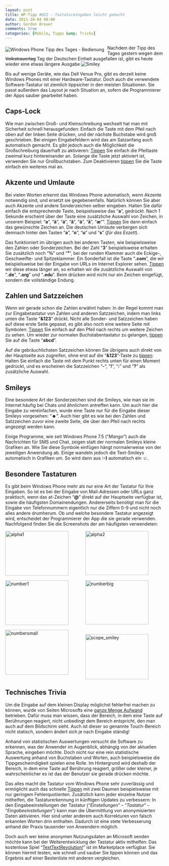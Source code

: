 ```yaml
---
layout: post
title: WP-Tipp #022 – Tastatureingaben leicht gemacht
date: 2011-10-04 08:00
author: Gordon Breuer
comments: true
categories: [Mobile, Tipps &amp; Tricks]
---
```

<p><img style="margin: 5px 10px 10px 0px; float: left" alt="Windows Phone Tipp des Tages - Bedienung" src="http://anheledirwp.blob.core.windows.net/wordpress/2011/10/bedienung.png" /></p>  <p>Nachdem der Tipp des Tages gestern wegen dem <strike>Volkstrauertag</strike> Tag der Deutschen Einheit ausgefallen ist, gibt es heute wieder eine etwas längere Ausgabe <img style="border-bottom-style: none; border-left-style: none; border-top-style: none; border-right-style: none" class="wlEmoticon wlEmoticon-smile" alt="Smiley" src="http://anheledirwp.blob.core.windows.net/wordpress/2011/10/wlEmoticon-smile.png" /></p>  <p>Bis auf wenige Geräte, wie das Dell Venue Pro, gibt es derzeit keine Windows Phones mit einer Hardware-Tastatur. Doch auch die verwendete Software-Tastatur ist ziemlich tippsicher in den meisten Situationen. Sie passt außerdem das Layout je nach Situation an, sofern die Programmierer der Apps sauber gearbeitet haben.</p>  <h2>Caps-Lock </h2>  <p>Wie man zwischen Groß- und Kleinschreibung wechselt hat man mit Sicherheit schnell herausgefunden: Einfach die Taste mit dem Pfeil nach oben auf der linken Seite drücken, und der nächste Buchstabe wird groß geschrieben. Bei einigen Eingabefeldern wird das am Satzanfang auch automatisch gemacht. Es gibt jedoch auch die Möglichkeit die Großschreibung dauerhaft zu aktivieren: <a href="/post/2011/09/12/WP7-Tipp-007-%E2%80%93-Standard-Gesten.aspx">Tippen</a> Sie einfach die Pfeiltaste zweimal kurz hintereinander an. Solange die Taste jetzt aktiviert ist, verwenden Sie nur Großbuchstaben. Zum Deaktivieren <a href="/post/2011/09/12/WP7-Tipp-007-%E2%80%93-Standard-Gesten.aspx">tippen</a> Sie die Taste einfach ein weiteres mal an.</p>  <h2>Akzente und Umlaute</h2>  <p>Bei vielen Worten erkennt das Windows Phone automatisch, wenn Akzente notwendig sind, und ersetzt sie gegebenenfalls. Natürlich können Sie aber auch Akzente und andere Sonderzeichen selber eingeben. Halten Sie dafür einfach die entsprechende Taste, beispielsweise das “<strong>a</strong>”, gedrückt. Nach 1 Sekunde erscheint über der Taste eine zusätzliche Auswahl von Zeichen, in unserem Beispiel: “<strong>a</strong>”, “<strong>ä</strong>”, “<strong>á</strong>”, “<strong>â</strong>”, “<strong>à</strong>”, “<strong>å</strong>”, “<strong>æ</strong>””. <a href="/post/2011/09/12/WP7-Tipp-007-%E2%80%93-Standard-Gesten.aspx">Tippen</a> Sie dann einfach das gewünschte Zeichen an. Die deutschen Umlaute verbergen sich demnach hinter den Tasten “<strong>a</strong>”, “<strong>o</strong>”, “<strong>u</strong>” und “<strong>s</strong>” (<em>für das Eszett</em>).</p>  <p>Das funktioniert im übrigen auch bei anderen Tasten, wie beispielsweise den Zahlen oder Sonderzeichen. Bei der Zahl “<strong>3</strong>” beispielsweise erhalten Sie zusätzlich noch “<strong>¾</strong>” und “<strong>³</strong>”, bei der runden Klammer auch die Eckige-, Geschweifte- und Spitzeklammer. Ein Sonderfall ist die Taste “<strong>.com</strong>”, die wir beispielsweise bei der Eingabe von URLs im Internet Explorer sehen. <a href="/post/2011/09/12/WP7-Tipp-007-%E2%80%93-Standard-Gesten.aspx">Tippen</a> wir diese etwas länger an, so erhalten wir die zusätzliche Auswahl von “<strong>.de</strong>”, “<strong>.org</strong>” und “<strong>.edu</strong>”. Beim drücken wird nicht nur ein Zeichen eingefügt, sondern die vollständige Endung.</p>  <h2>Zahlen und Satzzeichen </h2>  <p>Wenn wir gerade schon die Zahlen erwähnt haben: In der Regel kommt man zur Eingabetastatur von Zahlen und anderen Satzzeichen, indem man links unten die Taste “<strong>&amp;123</strong>” drückt. Nicht alle Sonder- und Satzzeichen haben auf diese erste Seite gepasst, es gibt also noch eine weitere Seite mit Symbolen: <a href="/post/2011/09/12/WP7-Tipp-007-%E2%80%93-Standard-Gesten.aspx">Tippen</a> Sie einfach auf den Pfeil nach rechts um weitere Zeichen zu sehen. Um wieder zur normalen Buchstabentastatur zu gelangen, <a href="/post/2011/09/12/WP7-Tipp-007-%E2%80%93-Standard-Gesten.aspx">tippen</a> Sie auf die Taste “<strong>abcd</strong>”.</p>  <p>Auf die gebräuchlichsten Satzzeichen können Sie übrigens auch direkt von der Hauptseite aus zugreifen, ohne erst auf die “<strong>&amp;123</strong>”-Taste zu <a href="/post/2011/09/12/WP7-Tipp-007-%E2%80%93-Standard-Gesten.aspx">tippen</a>: Halten Sie einfach die Taste mit dem Punkt rechts unten für einen Moment gedrückt, und es erscheinen die Satzzeichen “<strong>-</strong>“, “<strong>!</strong>”, “<strong>:</strong>” und “<strong>?</strong>” als zusätzliche Auswahl.</p>  <h2>Smileys </h2>  <p>Eine besondere Art der Sonderzeichen sind die Smileys, wie man sie im Internet häufig bei Chats und ähnlichem antreffen kann. Um auch hier die Eingabe zu vereinfachen, wurde eine Taste nur für die Eingabe dieser Smileys vorgesehen: “<strong>☻</strong>”. Auch hier gibt es wie bei den Zahlen und Satzzeichen zuvor eine zweite Seite, die über den Pfeil nach rechts angezeigt werden kann.</p>  <p>Einige Programme, wie seit Windows Phone 7.5 (“<em>Mango</em>”) auch die Nachrichten für SMS und Chat, zeigen statt der normalen Smileys kleine Grafiken an. Wie Sie diese Symbole einfügen hängt normalerweise von der jeweiligen Anwendung ab. Einige wandeln jedoch die Text-Smileys automatisch in Grafiken um. So wird dann aus <strong>:-)</strong> automatisch ein <strong>☺</strong>.</p>  <h2>Besondere Tastaturen </h2>  <p>Es gibt beim Windows Phone mehr als nur eine Art der Tastatur für Ihre Eingaben. So ist es bei der Eingabe von Mail-Adressen oder URLs ganz praktisch, wenn das at-Zeichen “<strong>@</strong>” direkt auf der Hauptseite verfügbar ist, sowie die häufigsten Domainendungen. Andererseits benötigt man für die Eingabe von Telefonnummern eigentlich nur die Ziffern 0-9 und nicht noch alles andere drumherum. Ob und welche besondere Tastatur angezeigt wird, entscheidet der Programmierer der App die sie gerade verwenden. Nachfolgend finden Sie die Screenshots der am häufigsten verwendeten:</p>  <p><img style="background-image: none; border-bottom: 0px; border-left: 0px; padding-left: 0px; padding-right: 0px; display: inline; float: left; border-top: 0px; border-right: 0px; padding-top: 0px" title="alpha1" border="0" alt="alpha1" align="left" src="http://anheledirwp.blob.core.windows.net/wordpress/2011/10/alpha1_thumb.png" width="200" height="141" /></p>  <p><img style="background-image: none; border-bottom: 0px; border-left: 0px; padding-left: 0px; padding-right: 0px; display: block; float: none; margin-left: auto; border-top: 0px; margin-right: auto; border-right: 0px; padding-top: 0px" title="alpha2" border="0" alt="alpha2" src="http://anheledirwp.blob.core.windows.net/wordpress/2011/10/alpha2_thumb.png" width="200" height="139" />     <br class="clear" /><img style="background-image: none; border-bottom: 0px; border-left: 0px; padding-left: 0px; padding-right: 0px; display: inline; float: left; border-top: 0px; border-right: 0px; padding-top: 0px" title="number1" border="0" alt="number1" align="left" src="http://anheledirwp.blob.core.windows.net/wordpress/2011/10/number1_thumb.png" width="200" height="141" /><img style="background-image: none; border-bottom: 0px; border-left: 0px; padding-left: 0px; padding-right: 0px; display: block; float: none; margin-left: auto; border-top: 0px; margin-right: auto; border-right: 0px; padding-top: 0px" title="numberbig" border="0" alt="numberbig" src="http://anheledirwp.blob.core.windows.net/wordpress/2011/10/numberbig_thumb.png" width="200" height="139" />     <br class="clear" /><img style="background-image: none; border-bottom: 0px; border-left: 0px; padding-left: 0px; padding-right: 0px; display: inline; float: left; border-top: 0px; border-right: 0px; padding-top: 0px" title="numbersmall" border="0" alt="numbersmall" align="left" src="http://anheledirwp.blob.core.windows.net/wordpress/2011/10/numbersmall_thumb.png" width="200" height="142" /></p>  <p><img style="background-image: none; border-bottom: 0px; border-left: 0px; padding-left: 0px; padding-right: 0px; display: block; float: none; margin-left: auto; border-top: 0px; margin-right: auto; border-right: 0px; padding-top: 0px" title="scope_smiley" border="0" alt="scope_smiley" src="http://anheledirwp.blob.core.windows.net/wordpress/2011/10/scope_smiley_thumb.png" width="200" height="142" /></p>  <h2>Technisches Trivia</h2>  <p>Um die Eingabe auf dem kleinen Display möglichst fehlerfrei machen zu können, wurde von Seiten Microsofts eine <a href="http://research.microsoft.com/en-us/news/features/wp7keyboard-042811.aspx">ganze Menge Aufwand</a> betrieben. Dafür muss man wissen, dass der Bereich, in dem eine Taste auf Berührungen reagiert, nicht unbedingt dem Bereich entspricht, den man auch auf dem Bildschirm sieht. Auch ist dieser so genannte Touch-Bereich nicht statisch, sondern ändert sich je nach Eingabe ständig!</p>  <p>Anhand von statistischen Auswertungen versucht die Software zu erkennen, was der Anwender im Augenblick, abhängig von der aktuellen Sprache, eingeben möchte. Doch nicht nur eine rein statistische Auswertung anhand von Buchstaben und Worten, auch beispielsweise die Tippgeschwindigkeit spielen eine Rolle. Im Hintergrund wird deshalb der Bereich, in dem eine Taste auf Berührung reagiert, größer oder kleiner, je wahrscheinlicher es ist das der Benutzer sie gerade drücken möchte.</p>  <p>Das alles macht die Tastatur vom Windows Phone sehr zuverlässig und ermöglicht auch das schnelle <a href="/post/2011/09/12/WP7-Tipp-007-%E2%80%93-Standard-Gesten.aspx">Tippen</a> mit zwei Daumen beispielsweise mit nur geringem Fehlerquotienten. Zusätzlich kann jeder einzelne Nutzer mithelfen, die Tastaturerkennung in künftigen Updates zu verbessern: In den Eingabeeinstellungen der Tastatur (“<em>Einstellungen</em>” – “<em>Tastatur</em>” – “<em>Eingabeeinstellungen</em>”) kann man die Übermittlung von anonymisierten Daten aktivieren. Hier sind unter anderem auch Korrekturen von falsch erkannten Worten drin enthalten. Dadurch ist eine stete Verbesserung anhand der Praxis tausender von Anwendern möglich.</p>  <p>Doch auch wer keine anonymen Nutzungsdaten an Microsoft senden möchte kann bei der Weiterentwicklung der Tastatur aktiv mithelfen: Das kostenlose Spiel “<a href="http://www.windowsphone.com/de-DE/apps/6a831c0e-f4cf-df11-9eae-00237de2db9e">TextTextRevolution!</a>” ist im Marketplace verfügbar. Sie können hiermit testen, wie schnell und sauber Sie tippen können und das Ergebnis auf einer Bestenliste mit anderen vergleichen.</p>

